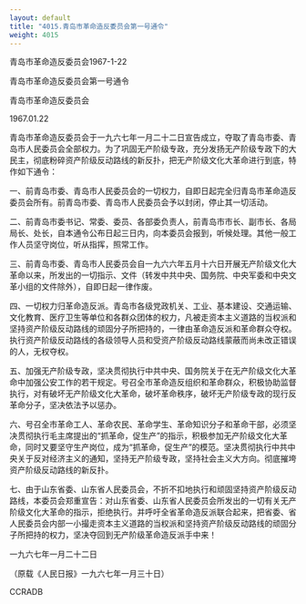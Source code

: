 ```yaml
---
layout: default
title: "4015.青岛市革命造反委员会第一号通令"
weight: 4015
---
```


青岛市革命造反委员会1967-1-22

青岛市革命造反委员会第一号通令

青岛市革命造反委员会

1967.01.22

青岛市革命造反委员会于一九六七年一月二十二日宣告成立，夺取了青岛市委、青岛市人民委员会全部权力。为了巩固无产阶级专政，充分发扬无产阶级专政下的大民主，彻底粉碎资产阶级反动路线的新反扑，把无产阶级文化大革命进行到底，特作如下通令：

一、前青岛市委、青岛市人民委员会的一切权力，自即日起完全归青岛市革命造反委员会所有。前青岛市委、青岛市人民委员会予以封闭，停止其一切活动。

二、前青岛市委书记、常委、委员、各部委负责人，前青岛市市长、副市长、各局局长、处长，自本通令公布日起三日内，向本委员会报到，听候处理。其他一般工作人员坚守岗位，听从指挥，照常工作。

三、前青岛市委、青岛市人民委员会自一九六六年五月十六日开展无产阶级文化大革命以来，所发出的一切指示、文件（转发中共中央、国务院、中央军委和中央文革小组的文件除外），自即日起一律作废。

四、一切权力归革命造反派。青岛市各级党政机关、工业、基本建设、交通运输、文化教育、医疗卫生等单位和各群众团体的权力，凡被走资本主义道路的当权派和坚持资产阶级反动路线的顽固分子所把持的，一律由革命造反派和革命群众夺权。执行资产阶级反动路线的各级领导人员和受资产阶级反动路线蒙蔽而尚未改正错误的人，无权夺权。

五、加强无产阶级专政，坚决贯彻执行中共中央、国务院关于在无产阶级文化大革命中加强公安工作的若干规定。号召全市革命造反组织和革命群众，积极协助监督执行，对有破坏无产阶级文化大革命，破坏革命秩序，破坏无产阶级专政的现行反革命分子，坚决依法予以惩办。

六、号召全市革命工人、革命农民、革命学生、革命知识分子和革命干部，必须坚决贯彻执行毛主席提出的“抓革命，促生产”的指示，积极参加无产阶级文化大革命，同时又要坚守生产岗位，成为“抓革命，促生产”的模范。坚决贯彻执行中共中央关于反对经济主义的通知，坚持无产阶级专政，坚持社会主义大方向。彻底摧垮资产阶级反动路线的新反扑。

七、由于山东省委、山东省人民委员会，不折不扣地执行和顽固坚持资产阶级反动路线，本委员会郑重宣告：对山东省委、山东省人民委员会所发出的一切有关无产阶级文化大革命的指示，拒绝执行。并呼吁全省革命造反派联合起来，把省委、省人民委员会内部一小撮走资本主义道路的当权派和坚持资产阶级反动路线的顽固分子所把持的权力，坚决夺回到无产阶级革命造反派手中来！

一九六七年一月二十二日

（原载《人民日报》一九六七年一月三十日）

CCRADB

